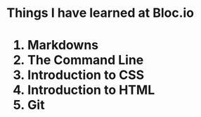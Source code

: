 <h1>Things I have learned at Bloc.io<h1>

1. Markdowns
2. The Command Line
3. Introduction to CSS
4. Introduction to HTML
5. Git
